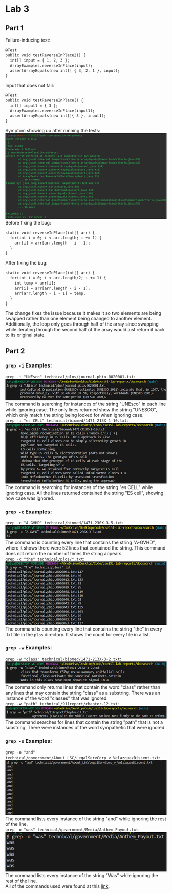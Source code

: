 # Lab 3
## Part 1
Failure-inducing test:
```
@Test
public void testReverseInPlace2() {
  int[] input = { 1, 2, 3 };
  ArrayExamples.reverseInPlace(input);
  assertArrayEquals(new int[] { 3, 2, 1 }, input);
}
```
Input that does not fail:
```
@Test 
public void testReverseInPlace() {
  int[] input1 = { 3 };
  ArrayExamples.reverseInPlace(input1);
  assertArrayEquals(new int[]{ 3 }, input1);
}
```
Symptom showing up after running the tests:
![Symptom](symptoms.png)
Before fixing the bug:
```
static void reverseInPlace(int[] arr) {
  for(int i = 0; i < arr.length; i += 1) {
    arr[i] = arr[arr.length - i - 1];
  }
}
```
After fixing the bug:
```
static void reverseInPlace(int[] arr) {
  for(int i = 0; i < arr.length/2; i += 1) {
    int temp = arr[i];
    arr[i] = arr[arr.length - i - 1];
    arr[arr.length - i - 1] = temp;
  }
}
```
The change fixes the issue because it makes it so two elements are being swapped rather than one element being changed to another element. Additionally, the loop only goes through half of the array since swapping while iterating through the second half of the array would just return it back to its original state.
## Part 2
### `grep -i` Examples:
`grep -i "UNEsco" technical/plos/journal.pbio.0020001.txt`:\
![grep -i Example 1](grep%20-i%201.png)\
The command is searching for instances of the string "UNEsco" in each line while ignoring case. The only lines returned show the string "UNESCO", which only match the string being looked for when ignoring case.\
`grep -i "es CELL" technical/biomed/1471-213X-1-10.txt`:\
![grep -i Example 2](grep%20-i%202.png)\
The command is searching for instances of the string "es CELL" while ignoring case. All the lines returned contained the string "ES cell", showing how case was ignored.
### `grep -c` Examples:
`grep -c "A-GVHD" technical/biomed/1471-230X-3-5.txt`:\
![grep -c Example 1](grep%20-c%201.png)\
The command is counting every line that contains the string "A-GVHD", where it shows there were 52 lines that contained the string. This command does not return the number of times the string appears.\
`grep -c "the" technical/plos/*.txt`:\
![grep -c Example 2](grep%20-c%202.png)\
The command is counting every line that contains the string "the" in every .txt file in the `plos` directory. It shows the count for every file in a list.
### `grep -w` Examples:
`grep -w "class" technical/biomed/1471-213X-3-2.txt`:\
![grep -w Example 1](grep%20-%20w%201.png)\
The command only returns lines that contain the word "class" rather than any lines that may contain the string "class" as a substring. There was an instance of the word "classes" that was ignored.\
`grep -w "path" technical/911report/chapter-12.txt`:\
![grep -w Example 2](grep%20-w%202.png)\
The command searches for lines that contain the string "path" that is not a substring. There were instances of the word sympathetic that were ignored.
### `grep -o` Examples:
`grep -o "and" technical/government/About_LSC/LegalServCorp_v_VelazquezDissent.txt`:\
![grep -o Example 1](grep%20-o%201.png)\
The command lists every instance of the string "and" while ignoring the rest of the line.\
`grep -o "was" technical/governemnt/Media/Anthem_Payout.txt`:\
![grep -o Example 2](grep%20-o%202.png)\
The command lists every instance of the string "Was" while ignoring the rest of the line.\
All of the commands used were found at this [link](https://www.geeksforgeeks.org/grep-command-in-unixlinux/).

